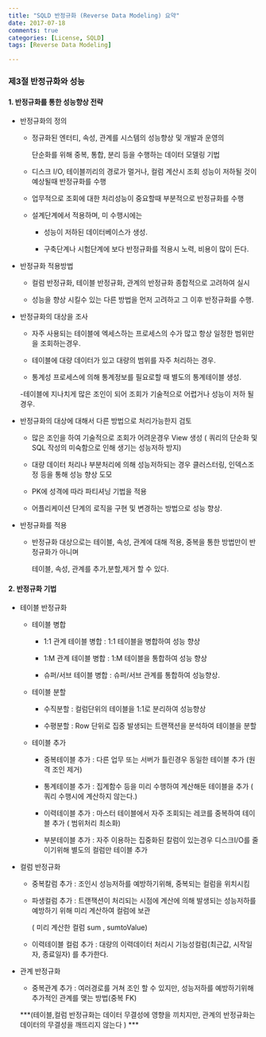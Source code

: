 ```yaml
---
title: "SQLD 반정규화 (Reverse Data Modeling) 요약"
date: 2017-07-18
comments: true
categories: [License, SQLD]
tags: [Reverse Data Modeling]

---
```


### 제3절 반정규화와 성능



#### 1. 반정규화를 통한 성능향상 전략



- 반정규화의 정의

	- 정규화된 엔터티, 속성, 관계를 시스템의 성능향상 및 개발과 운영의 

	  단순화를 위해 중복, 통합, 분리 등을 수행하는 데이터 모델링 기법

	- 디스크 I/O, 테이블끼리의 경로가 멀거나, 컬럼 계산시 조회 성능이 저하될 것이 예상될때 반정규화를 수행

	- 업무적으로 조회에 대한 처리성능이 중요할때 부분적으로 반정규화를 수행

	- 설계단계에서 적용하며, 미 수행시에는 

		- 성능이 저하된 데이터베이스가 생성.

		- 구축단계나 시험단계에 보다 반정규화를 적용시 노력, 비용이 많이 든다.



- 반정규화 적용방법

	- 컬럼 반정규화, 테이블 반정규화, 관계의 반정규화 종합적으로 고려하여 실시

	- 성능을 향상 시킬수 있는 다른 방법을 먼저 고려하고 그 이후 반정규화를 수행.



- 반정규화의 대상을 조사

	- 자주 사용되는 테이블에 엑세스하는 프로세스의 수가 많고 항상 일정한 범위만을 조회하는경우.

	- 테이블에 대량 데이터가 있고 대량의 범위를 자주 처리하는 경우.

	- 통계성 프로세스에 의해 통계정보를 필요로할 때 별도의 통계테이블 생성.

	-테이블에 지나치게 많은 조인이 되어 조회가 기술적으로 어렵거나 성능이 저하 될 경우.

  

- 반정규화의 대상에 대해서 다른 방법으로 처리가능한지 검토

	- 많은 조인을 하여 기술적으로 조회가 어려운경우 View 생성 ( 쿼리의 단순화 및 SQL 작성의 미숙함으로 인해 생기는 성능저하 방지)

	- 대량 데이터 처리나 부분처리에 의해 성능저하되는 경우 클러스터링, 인덱스조정 등을 통해 성능 향상 도모

	- PK에 성격에 따라 파티셔닝 기법을 적용

	- 어플리케이션 단계의 로직을 구현 및 변경하는 방법으로 성능 향상.

  

- 반정규화를 적용

	- 반정규화 대상으로는 테이블, 속성, 관계에 대해 적용, 중복을 통한 방법만이 반정규화가 아니며

	  테이블, 속성, 관계를 추가,분할,제거 할 수 있다.



#### 2. 반정규화 기법      

- 테이블 반정규화

	- 테이블 병합 

		- 1:1 관계 테이블 병합 : 1:1 테이블을 병합하여 성능 향상

		- 1:M 관계 테이블 병합 : 1:M 테이블을 통합하여 성능 향상

		- 슈퍼/서브 테이블 병합 : 슈퍼/서브 관계를 통합하여 성능향상.

	  

	- 테이블 분할

		- 수직분할 : 컬럼단위의 테이블을 1:1로 분리하여 성능향상

		- 수평분할 : Row 단위로 집중 발생되는 트랜잭션을 분석하여 테이블을 분할

   

	- 테이블 추가

		- 중복테이블 추가 : 다른 업무 또는 서버가 틀린경우 동일한 테이블 추가 (원격 조인 제거)

		- 통계테이블 추가 : 집계함수 등을 미리 수행하여 계산해둔 테이블을 추가 ( 쿼리 수행시에 계산하지 않는다.)

		- 이력테이블 추가 : 마스터 테이블에서 자주 조회되는 레코를 중복하여 테이블 추가 ( 범위처리 최소화)

		- 부분테이블 추가 : 자주 이용하는 집중화된 칼럼이 있는경우 디스크I/O를 줄이기위해 별도의 컬럼만 테이블 추가



- 컬럼 반정규화

	- 중복칼럼 추가 : 조인시 성능저하를 예방하기위해, 중복되는 컬럼을 위치시킴

	- 파생컬럼 추가 : 트랜잭션이 처리되는 시점에 계산에 의해 발생되는 성능저하를 예방하기 위해 미리 계산하여 컬럼에 보관

		( 미리 계산한 컬럼 sum , sumtoValue)

	- 이력테이블 컬럼 추가 : 대량의 이력데이터 처리시 기능성컬럼(최근값, 시작일자, 종료일자) 를 추가한다.



- 관계 반정규화

	- 중복관계 추가 : 여러경로를 거쳐 조인 할 수 있지만, 성능저하를 예방하기위해 추가적인 관계를 맺는 방법(중복 FK)

	***(테이블,컬럼 반정규화는 데이터 무결성에 영향을 끼치지만, 관계의 반정규화는 데이터의 무결성을 깨뜨리지 않는다 ) ***




